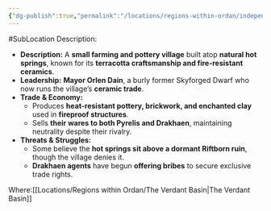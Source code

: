 ```yaml
---
{"dg-publish":true,"permalink":"/locations/regions-within-ordan/independent-land/village-of-emberstead/"}
---
```


#SubLocation
Description:

- **Description:** A **small farming and pottery village** built atop **natural hot springs**, known for its **terracotta craftsmanship and fire-resistant ceramics**.
- **Leadership:** **Mayor Orlen Dain**, a burly former Skyforged Dwarf who now runs the village’s **ceramic trade**.
- **Trade & Economy:**
    - Produces **heat-resistant pottery, brickwork, and enchanted clay** used in **fireproof structures**.
    - Sells **their wares to both Pyrelis and Drakhaen**, maintaining neutrality despite their rivalry.
- **Threats & Struggles:**
    - Some believe the **hot springs sit above a dormant Riftborn ruin**, though the village denies it.
    - **Drakhaen agents** have begun **offering bribes** to secure exclusive trade rights.

Where:[[Locations/Regions within Ordan/The Verdant Basin\|The Verdant Basin]]